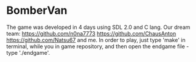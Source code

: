 # BomberVan
The game was developed in 4 days using SDL 2.0 and C lang.
Our dream team:
https://github.com/n0na7773
https://github.com/ChausAnton
https://github.com/Natsu67
and me.
In order to play, just type 'make' in terminal, while you in game repository, and then open the endgame file - type './endgame'.
